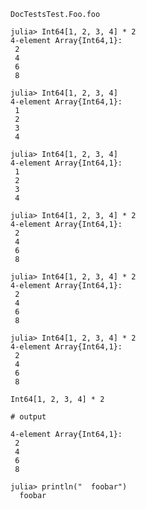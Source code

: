 ```@docs
DocTestsTest.Foo.foo
```

```jldoctest
julia> Int64[1, 2, 3, 4] * 2
4-element Array{Int64,1}:
 2
 4
 6
 8

julia> Int64[1, 2, 3, 4]
4-element Array{Int64,1}:
 1
 2
 3
 4
```
```jldoctest
julia> Int64[1, 2, 3, 4]
4-element Array{Int64,1}:
 1
 2
 3
 4

julia> Int64[1, 2, 3, 4] * 2
4-element Array{Int64,1}:
 2
 4
 6
 8
```
```jldoctest
julia> Int64[1, 2, 3, 4] * 2
4-element Array{Int64,1}:
 2
 4
 6
 8

julia> Int64[1, 2, 3, 4] * 2
4-element Array{Int64,1}:
 2
 4
 6
 8
```
```jldoctest
Int64[1, 2, 3, 4] * 2

# output

4-element Array{Int64,1}:
 2
 4
 6
 8
```
```jldoctest; filter = r"foo"
julia> println("  foobar")
  foobar
```
